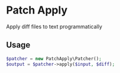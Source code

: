 # Patch Apply

Apply diff files to text programmatically

## Usage

```php
$patcher = new PatchApply\Patcher();
$output = $patcher->apply($input, $diff);
```
